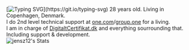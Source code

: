 [![Typing SVG](https://readme-typing-svg.demolab.com?font=Fira+Code&pause=1000&width=435&lines=Hello%2C+im+Jens!)](https://git.io/typing-svg)
28 years old. Living in Copenhagen, Denmark.</br>
I do 2nd level technical support at [one.com](https://one.com)/[group.one](https://group.one) for a living.</br>
I am in charge of [DigitaltCertifikat.dk](https://digitaltcertifikat.dk) and everything sourrounding that. Including support & development.</br>
![jensz12's Stats](https://github-readme-stats.vercel.app/api?username=jensz12&theme=dark&show_icons=true&hide_border=true&count_private=true)
